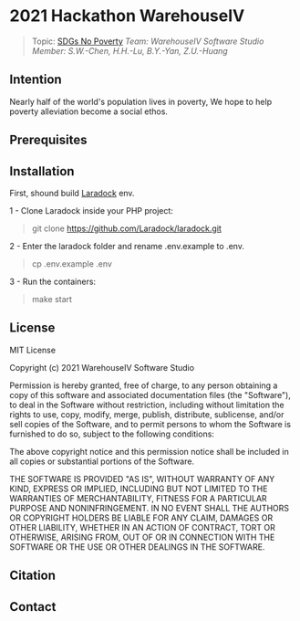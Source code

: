 # 2021 Hackathon WarehouseIV

> Topic: [SDGs No Poverty](https://www.undp.org/sustainable-development-goals#no-poverty)
> *Team: WarehouseIV Software Studio*         
> *Member: S.W.-Chen, H.H.-Lu, B.Y.-Yan, Z.U.-Huang*

## Intention
Nearly half of the world's population lives in poverty, We
hope to help poverty alleviation become a social ethos.

## Prerequisites


## Installation
First, shound build [Laradock](https://laradock.io/) env.

1 - Clone Laradock inside your PHP project:
> git clone https://github.com/Laradock/laradock.git

2 - Enter the laradock folder and rename .env.example to .env.
> cp .env.example .env

3 - Run the containers:
> make start


## License
MIT License

Copyright (c) 2021 WarehouseIV Software Studio

Permission is hereby granted, free of charge, to any person obtaining a copy
of this software and associated documentation files (the "Software"), to deal
in the Software without restriction, including without limitation the rights
to use, copy, modify, merge, publish, distribute, sublicense, and/or sell
copies of the Software, and to permit persons to whom the Software is
furnished to do so, subject to the following conditions:

The above copyright notice and this permission notice shall be included in all
copies or substantial portions of the Software.

THE SOFTWARE IS PROVIDED "AS IS", WITHOUT WARRANTY OF ANY KIND, EXPRESS OR
IMPLIED, INCLUDING BUT NOT LIMITED TO THE WARRANTIES OF MERCHANTABILITY,
FITNESS FOR A PARTICULAR PURPOSE AND NONINFRINGEMENT. IN NO EVENT SHALL THE
AUTHORS OR COPYRIGHT HOLDERS BE LIABLE FOR ANY CLAIM, DAMAGES OR OTHER
LIABILITY, WHETHER IN AN ACTION OF CONTRACT, TORT OR OTHERWISE, ARISING FROM,
OUT OF OR IN CONNECTION WITH THE SOFTWARE OR THE USE OR OTHER DEALINGS IN THE
SOFTWARE.

## Citation


## Contact
